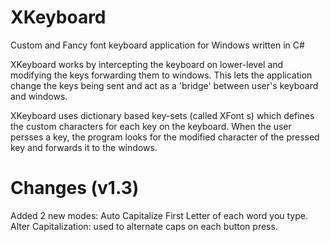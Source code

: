 # XKeyboard
Custom and Fancy font keyboard application for Windows written in C#

XKeyboard works by intercepting the keyboard on lower-level and modifying the keys forwarding them to windows. 
This lets the application change the keys being sent and act as a 'bridge' between user's keyboard and windows. 

XKeyboard uses dictionary based key-sets (called XFont s) which defines the custom characters for each key on the keyboard. 
When the user persses a key, the program looks for the modified character of the pressed key and forwards it to the windows. 

# Changes (v1.3)
Added 2 new modes: 
  Auto Capitalize First Letter of each word you type.
  Alter Capitalization: used to alternate caps on each button press. 
